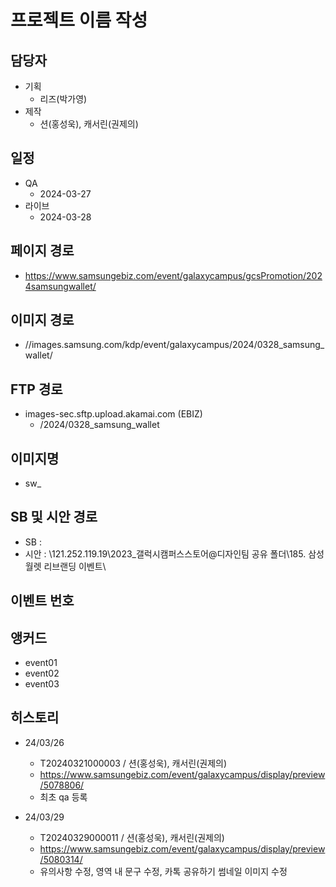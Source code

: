 # 프로젝트 이름 작성

## 담당자
+ 기획
    - 리즈(박가영)
+ 제작
    - 션(홍성욱), 캐서린(권제의)

## 일정
+ QA
    - 2024-03-27
+ 라이브
    - 2024-03-28

## 페이지 경로
+ https://www.samsungebiz.com/event/galaxycampus/gcsPromotion/2024samsungwallet/


## 이미지 경로
+ //images.samsung.com/kdp/event/galaxycampus/2024/0328_samsung_wallet/

## FTP 경로
+ images-sec.sftp.upload.akamai.com (EBIZ)
    - /2024/0328_samsung_wallet

## 이미지명
+ sw_

## SB 및 시안 경로
+ SB : 
+ 시안 : \\121.252.119.19\2023_갤럭시캠퍼스스토어\@디자인팀 공유 폴더\185. 삼성월렛 리브랜딩 이벤트\ 

## 이벤트 번호

## 앵커드
+ event01
+ event02
+ event03


## 히스토리
+ 24/03/26
  - T20240321000003 / 션(홍성욱), 캐서린(권제의)
  - https://www.samsungebiz.com/event/galaxycampus/display/preview/5078806/
  - 최초 qa 등록

+ 24/03/29
  - T20240329000011 / 션(홍성욱), 캐서린(권제의)
  - https://www.samsungebiz.com/event/galaxycampus/display/preview/5080314/
  - 유의사항 수정, 영역 내 문구 수정, 카톡 공유하기 썸네일 이미지 수정